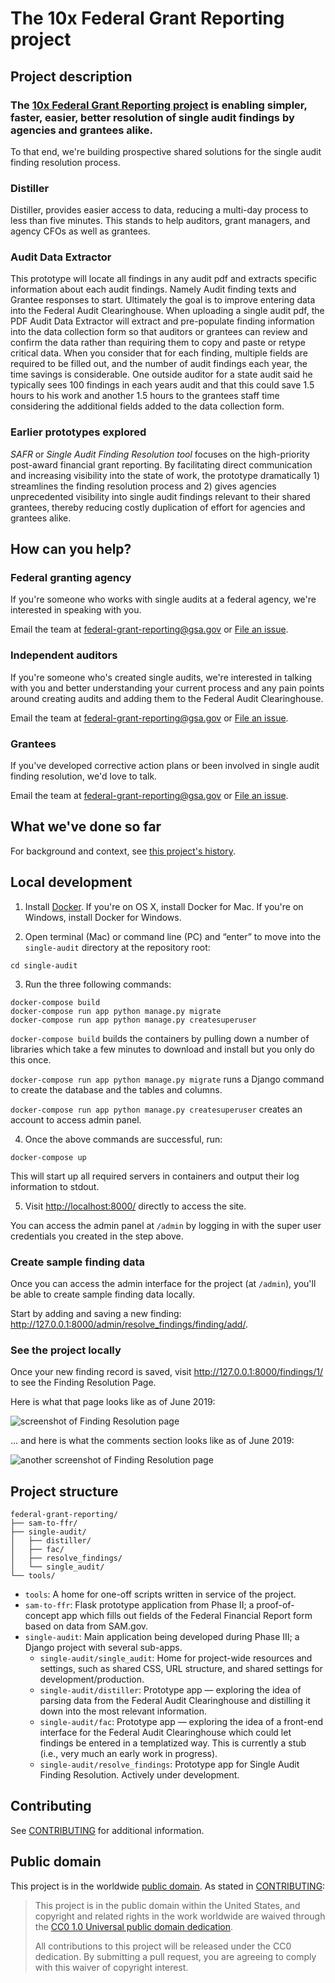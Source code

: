 # The 10x Federal Grant Reporting project

## Project description

### The [10x Federal Grant Reporting project](#project-description) is enabling simpler, faster, easier, better resolution of single audit findings by agencies and grantees alike.

To that end, we're building prospective shared solutions for the single audit finding resolution process.

### Distiller
Distiller, provides easier access to data, reducing a multi-day process to less than five minutes. This stands to help auditors, grant managers, and agency CFOs as well as grantees.

### Audit Data Extractor 
This prototype will locate all findings in any audit pdf and extracts specific information about each audit findings. Namely Audit finding texts and Grantee responses to start. Ultimately the goal is to improve entering data into the Federal Audit Clearinghouse. When uploading a single audit pdf, the PDF Audit Data Extractor will extract and pre-populate finding information into the data collection form so that auditors or grantees can  review and confirm the data rather than requiring them to copy and paste or retype critical data. When you consider that for each finding, multiple fields are required to be filled out, and the number of audit findings each year, the time savings is considerable. One outside auditor for a state audit said he typically sees 100 findings in each years audit and that this could save 1.5 hours to his work and another 1.5 hours to the grantees staff time considering the additional fields added to the data collection form.

### Earlier prototypes explored 
_SAFR_ or _Single Audit Finding Resolution tool_ focuses on the high-priority post-award financial grant reporting. By facilitating direct communication and increasing visibility into the state of work, the prototype dramatically 1) streamlines the finding resolution process and 2) gives agencies unprecedented visibility into single audit findings relevant to their shared grantees, thereby reducing costly duplication of effort for agencies and grantees alike.



## How can you help?

### Federal granting agency
If you're someone who works with single audits at a federal agency, we're interested in speaking with you. 

Email the team at federal-grant-reporting@gsa.gov or [File an issue](https://github.com/18F/federal-grant-reporting/issues/new).

### Independent auditors
If you're someone who's created single audits, we're interested in talking with you and better understanding your current process and any pain points around creating audits and adding them to the Federal Audit Clearinghouse.

Email the team at federal-grant-reporting@gsa.gov or [File an issue](https://github.com/18F/federal-grant-reporting/issues/new).

### Grantees
If you've developed corrective action plans or been involved in single audit finding resolution, we'd love to talk.

Email the team at federal-grant-reporting@gsa.gov or [File an issue](https://github.com/18F/federal-grant-reporting/issues/new).

## What we've done so far

For background and context, see [this project's history](/project-history.md).


## Local development

1. Install [Docker][]. If you're on OS X, install Docker for Mac. If you're on Windows, install Docker for Windows.

2. Open terminal (Mac) or command line (PC) and “enter” to move into the `single-audit` directory at the repository root:

  ```
  cd single-audit
  ```

3. Run the three following commands:

  ```shell
  docker-compose build 
  docker-compose run app python manage.py migrate
  docker-compose run app python manage.py createsuperuser
  ```

`docker-compose build` builds the containers by pulling down a number of libraries which take a few minutes to download and install but you only do this once. 

`docker-compose run app python manage.py migrate` runs a Django command to create the database and the tables and columns. 

`docker-compose run app python manage.py createsuperuser` creates an account to access admin panel.

4. Once the above commands are successful, run:

  ```
  docker-compose up
  ```

  This will start up all required servers in containers and output their
  log information to stdout.

5. Visit [http://localhost:8000/][] directly to access the site.

You can access the admin panel at `/admin` by logging in with the super user credentials you created in the step above.

### Create sample finding data

Once you can access the admin interface for the project (at `/admin`), you'll be able to create sample finding data locally.

Start by adding and saving a new finding: http://127.0.0.1:8000/admin/resolve_findings/finding/add/.

### See the project locally

Once your new finding record is saved, visit http://127.0.0.1:8000/findings/1/ to see the Finding Resolution Page.

Here is what that page looks like as of June 2019:

![screenshot of Finding Resolution page](https://user-images.githubusercontent.com/3209501/60221160-737c7f80-982d-11e9-9092-be88541e5141.png)

... and here is what the comments section looks like as of June 2019:

![another screenshot of Finding Resolution page](https://user-images.githubusercontent.com/3209501/60221179-8b540380-982d-11e9-8bbb-38f6faeefe3c.png)


## Project structure

```
federal-grant-reporting/
├── sam-to-ffr/
├── single-audit/
│   ├── distiller/
│   ├── fac/
│   ├── resolve_findings/
│   └── single_audit/
└── tools/
```

* `tools`: A home for one-off scripts written in service of the project.
* `sam-to-ffr`: Flask prototype application from Phase II; a proof-of-concept app which fills out fields of the Federal Financial Report form based on data from SAM.gov.
* `single-audit`: Main application being developed during Phase III; a Django project with several sub-apps.
  * `single-audit/single_audit`: Home for project-wide resources and settings, such as shared CSS, URL structure, and shared settings for development/production.
  * `single-audit/distiller`: Prototype app — exploring the idea of parsing data from the Federal Audit Clearinghouse and distilling it down into the most relevant information.
  * `single-audit/fac`: Prototype app — exploring the idea of a front-end interface for the Federal Audit Clearinghouse which could let findings be entered in a templatized way. This is currently a stub (i.e., very much an early work in progress).
  * `single-audit/resolve_findings`: Prototype app for Single Audit Finding Resolution. Actively under development.


## Contributing

See [CONTRIBUTING](CONTRIBUTING.md) for additional information.


## Public domain

This project is in the worldwide [public domain](LICENSE.md). As stated in [CONTRIBUTING](CONTRIBUTING.md):

> This project is in the public domain within the United States, and copyright and related rights in the work worldwide are waived through the [CC0 1.0 Universal public domain dedication](https://creativecommons.org/publicdomain/zero/1.0/).
>
> All contributions to this project will be released under the CC0 dedication. By submitting a pull request, you are agreeing to comply with this waiver of copyright interest.

[Docker]: https://www.docker.com/
[http://localhost:8000/]: http://localhost:8000/
